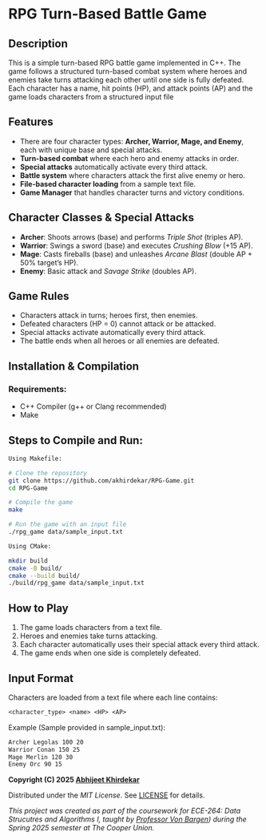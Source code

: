 # RPG Turn-Based Battle Game

## Description
This is a simple turn-based RPG battle game implemented in C++. The game follows a structured turn-based combat system where heroes and enemies take turns attacking each other until one side is fully defeated. Each character has a name, hit points (HP), and attack points (AP) and the game loads characters from a structured input file

## Features
- There are four character types: **Archer, Warrior, Mage, and Enemy**, each with unique base and special attacks.
- **Turn-based combat** where each hero and enemy attacks in order.
- **Special attacks** automatically activate every third attack.
- **Battle system** where characters attack the first alive enemy or hero.
- **File-based character loading** from a sample text file.
- **Game Manager** that handles character turns and victory conditions.

## Character Classes & Special Attacks
- **Archer**: Shoots arrows (base) and performs *Triple Shot* (triples AP).
- **Warrior**: Swings a sword (base) and executes *Crushing Blow* (+15 AP).
- **Mage**: Casts fireballs (base) and unleashes *Arcane Blast* (double AP + 50% target’s HP).
- **Enemy**: Basic attack and *Savage Strike* (doubles AP).

## Game Rules
- Characters attack in turns; heroes first, then enemies.
- Defeated characters (HP = 0) cannot attack or be attacked.
- Special attacks activate automatically every third attack.
- The battle ends when all heroes or all enemies are defeated.

## Installation & Compilation
### Requirements:
- C++ Compiler (g++ or Clang recommended)
- Make

## Steps to Compile and Run:
```sh
Using Makefile:

# Clone the repository
git clone https://github.com/akhirdekar/RPG-Game.git
cd RPG-Game

# Compile the game
make

# Run the game with an input file
./rpg_game data/sample_input.txt
```
```sh
Using CMake:

mkdir build
cmake -B build/
cmake --build build/
./build/rpg_game data/sample_input.txt
```

## How to Play
1. The game loads characters from a text file.
2. Heroes and enemies take turns attacking.
3. Each character automatically uses their special attack every third attack.
4. The game ends when one side is completely defeated.

## Input Format
Characters are loaded from a text file where each line contains:
```txt
<character_type> <name> <HP> <AP>
```
Example (Sample provided in sample_input.txt):
```txt
Archer Legolas 100 20
Warrior Conan 150 25
Mage Merlin 120 30
Enemy Orc 90 15
```

**Copyright (C) 2025 [Abhijeet Khirdekar](https://github.com/akhirdekar)**

Distributed under the *MIT License*. See [LICENSE](https://github.com/akhirdekar/ece-264/blob/main/LICENSE) for details.

*This project was created as part of the coursework for *ECE-264: Data Strucutres and Algorithms I*, taught by [Professor Von Bargen](https://github.com/cdvonbargen)) during the Spring 2025 semester at The Cooper Union.*

